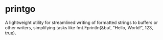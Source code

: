 # printgo
A lightweight utility for streamlined writing of formatted strings to buffers or other writers, simplifying tasks like fmt.Fprintln(&amp;buf, "Hello, World!", 123, true).
